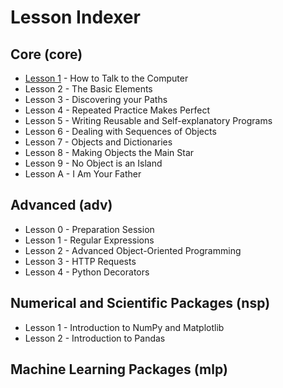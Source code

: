# Lesson Indexer

## Core (core)

- [Lesson 1](core_lesson1/) - How to Talk to the Computer
- Lesson 2 - The Basic Elements
- Lesson 3 - Discovering your Paths
- Lesson 4 - Repeated Practice Makes Perfect
- Lesson 5 - Writing Reusable and Self-explanatory Programs
- Lesson 6 - Dealing with Sequences of Objects
- Lesson 7 - Objects and Dictionaries
- Lesson 8 - Making Objects the Main Star
- Lesson 9 - No Object is an Island
- Lesson A - I Am Your Father

## Advanced (adv)

- Lesson 0 - Preparation Session
- Lesson 1 - Regular Expressions
- Lesson 2 - Advanced Object-Oriented Programming
- Lesson 3 - HTTP Requests
- Lesson 4 - Python Decorators

## Numerical and Scientific Packages (nsp)

- Lesson 1 - Introduction to NumPy and Matplotlib
- Lesson 2 - Introduction to Pandas

## Machine Learning Packages (mlp)
